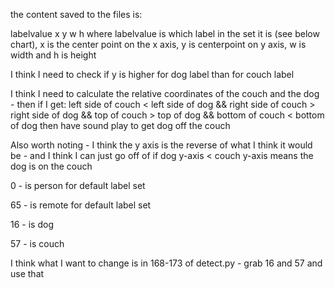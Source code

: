 the content saved to the files is: 

labelvalue x y w h 
where labelvalue is which label in the set it is (see below chart), x is the center point on the x axis, y is centerpoint on y axis, w is width and h is height



I think I need to check if y is higher for dog label than for couch label 

I think I need to calculate the relative coordinates of the couch and the dog - then if I get:
	left side of couch < left side of dog &&
	right side of couch > right side of dog &&
	top of couch > top of dog &&
	bottom of couch < bottom of dog
		then have sound play to get dog off the couch
		
		
Also worth noting - I think the y axis is the reverse of what I think it would be - and I think I can just go off of if dog y-axis < couch y-axis means the dog is on the couch


0 - is person for default label set 

65 - is remote for default label set

16 - is dog

57 - is couch

I think what I want to change is in 168-173 of detect.py - grab 16 and 57 and use that 
